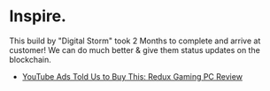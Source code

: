 # Inspire.
This build by "Digital Storm" took 2 Months to complete and arrive at customer! We can do much better & give them status updates on the blockchain.
- [YouTube Ads Told Us to Buy This: Redux Gaming PC Review](https://youtu.be/P8Y4UywrDtw)
